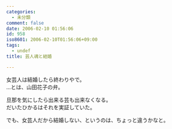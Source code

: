 ```yaml
---
categories:
  - 未分類
comment: false
date: 2006-02-10 01:56:06
id: 958
iso8601: 2006-02-10T01:56:06+09:00
tags:
  - undef
title: 芸人魂と結婚

---
```


<div class="entry-body">
                                 <p>女芸人は結婚したら終わりやで。<br />
…とは、山田花子の弁。</p>

<p>旦那を気にしたら出来る芸も出来なくなる。<br />
だいたひかるはそれを実証していた。</p>

<p>でも、女芸人だから結婚しない、というのは、ちょっと違うかなと。</p>
                              </div>    	